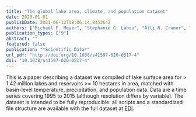 ```yaml
---
title: "The global lake area, climate, and population dataset"
date: 2020-01-01
publishDate: 2021-06-12T18:06:14.845364Z
authors: ["Michael F. Meyer", "Stephanie G. Labou", "Alli N. Cramer", "Matthew R. Brousil", "Bradley T. Luff"]
publication_types: ["9"]
abstract: ""
featured: false
publication: "*Scientific Data*"
url_pdf: "http://doi.org/10.1038/s41597-020-0517-4"
doi: "10.1038/s41597-020-0517-4"
---
```


This is a paper describing a dataset we compiled of lake surface area for > 1.42 million lakes and reservoirs >= 10 hectares in area, matched with basin-level temperature, precipitation, and population data. Data are a time series covering 1995 to 2015 (although resolution differs by variable). The dataset is intended to be fully reproducible: all scripts and a standardized file structure are available with the full dataset at [EDI](https://doi.org/10.6073/pasta/834e2d4e8ee7eb2fa9a5a5b32d759683).
